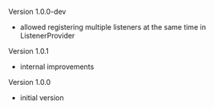 Version 1.0.0-dev
- allowed registering multiple listeners at the same time in ListenerProvider

Version 1.0.1
- internal improvements

Version 1.0.0
- initial version
